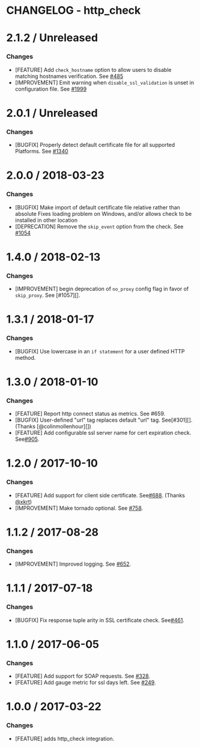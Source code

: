 # CHANGELOG - http_check

2.1.2 / Unreleased
==================

### Changes

* [FEATURE] Add `check_hostname` option to allow users to disable matching
  hostnames verification. See [#485][]
* [IMPROVEMENT] Emit warning when `disable_ssl_validation` is unset in configuration
  file. See [#1999][]

2.0.1 / Unreleased
==================

### Changes

* [BUGFIX] Properly detect default certificate file for all supported Platforms. See [#1340][]

2.0.0 / 2018-03-23
==================

### Changes

* [BUGFIX] Make import of default certificate file relative rather than absolute
  Fixes loading problem on Windows, and/or allows check to be installed in other
  location
* [DEPRECATION] Remove the `skip_event` option from the check. See [#1054][]

1.4.0 / 2018-02-13
==================

### Changes

* [IMPROVEMENT] begin deprecation of `no_proxy` config flag in favor of `skip_proxy`. See [#1057][].

1.3.1 / 2018-01-17
==================

### Changes

* [BUGFIX] Use lowercase in an `if statement` for a user defined HTTP method.

1.3.0 / 2018-01-10
==================

### Changes

* [FEATURE] Report http connect status as metrics. See #659.
* [BUGFIX] User-defined "url" tag replaces default "url" tag. See[#301][]. (Thanks [@colinmollenhour][])
* [FEATURE] Add configurable ssl server name for cert expiration check. See[#905][].

1.2.0 / 2017-10-10
==================

### Changes

* [FEATURE] Add support for client side certificate. See[#688][]. (Thanks [@xkrt][])
* [IMPROVEMENT] Make tornado optional. See [#758][].

1.1.2 / 2017-08-28
==================

### Changes

* [IMPROVEMENT] Improved logging. See [#652][].

1.1.1 / 2017-07-18
==================

### Changes

* [BUGFIX] Fix response tuple arity in SSL certificate check. See[#461][].

1.1.0 / 2017-06-05
==================

### Changes

* [FEATURE] Add support for SOAP requests. See [#328][].
* [FEATURE] Add gauge metric for ssl days left. See [#249][].

1.0.0 / 2017-03-22
==================

### Changes

* [FEATURE] adds http_check integration.

<!--- The following link definition list is generated by PimpMyChangelog --->
[#249]: https://github.com/DataDog/integrations-core/issues/249
[#328]: https://github.com/DataDog/integrations-core/issues/328
[#461]: https://github.com/DataDog/integrations-core/issues/461
[#652]: https://github.com/DataDog/integrations-core/issues/652
[#688]: https://github.com/DataDog/integrations-core/issues/688
[#758]: https://github.com/DataDog/integrations-core/issues/758
[@xkrt]: https://github.com/xkrt
[#905]:https://github.com/DataDog/integrations-core/pull/905
[#1054]:https://github.com/DataDog/integrations-core/pull/1054
[#1340]:https://github.com/DataDog/integrations-core/pull/1340
[#1999]:https://github.com/DataDog/dd-agent/issues/1999
[#485]:https://github.com/DataDog/integrations-core/issues/485
